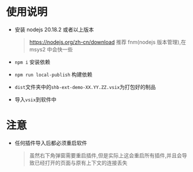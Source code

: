 # 使用说明

- 安装 nodejs 20.18.2 或者以上版本

  > https://nodejs.org/zh-cn/download
  > 推荐 fnm(nodejs 版本管理),在 msys2 中会快一些

- `npm i` 安装依赖
- `npm run local-publish` 构建依赖
- `dist`文件夹中的`shb-ext-demo-XX.YY.ZZ.vsix`为打包好的制品
- 导入`vsix`到软件中

# 注意

- 任何插件导入后都必须重启软件
  > 虽然右下角弹窗需要重启插件,但是实际上这会重启所有插件,并且会导致已经打开的页面与原有上下文的连接丢失

